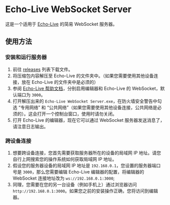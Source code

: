 # Echo-Live WebSocket Server

这是一个适用于 [Echo-Live](https://github.com/sheep-realms/Echo-Live) 的简易 WebSocket 服务器。

## 使用方法

### 安装和运行服务器

1. 前往 [releases](https://github.com/sheep-realms/Echo-Live-WebSocket-Server/releases) 列表下载文件。
2. 将压缩包内容解压至 Echo-Live 的文件夹中。（如果您需要使用其他设备连接，放在 Echo-Live 的文件夹中是必须的）
3. 参阅 [Echo-Live 帮助文档](https://sheep-realms.github.io/Echo-Live-Doc/custom/config/)，分别启用编辑器和 Echo-Live 的 WebSocket，默认端口为 `3000`。
4. 打开解压出来的 `Echo-Live WebSocket Server.exe`，在防火墙安全警告中勾选 “专用网络” 和 “公共网络”（如果您需要使用其他设备连接，公共网络是必须的）。这会打开一个控制台窗口，使用时请勿关闭。
5. 打开 Echo-Live 的编辑器，现在它可以通过 WebSocket 服务器发送消息了，请注意日志输出。

### 跨设备连接

1. 想要跨设备连接，您首先需要获取服务器所在的设备的局域网 IP 地址。请您自行上网搜索您的操作系统如何获取局域网 IP 地址。
2. 假设您的服务器设备的局域网 IP 地址是 `192.168.0.1`，您设置的服务器端口号是 `3000`，那么您需要编辑 Echo-Live 编辑器的配置，将编辑器的 WebSocket 连接地址改为 `ws://192.168.0.1:3000`;
3. 同理，您需要在您的另一台设备（例如手机上）通过浏览器访问 `http://192.168.0.1:3000`。如果您之前的安装操作正确，您将访问到编辑器。